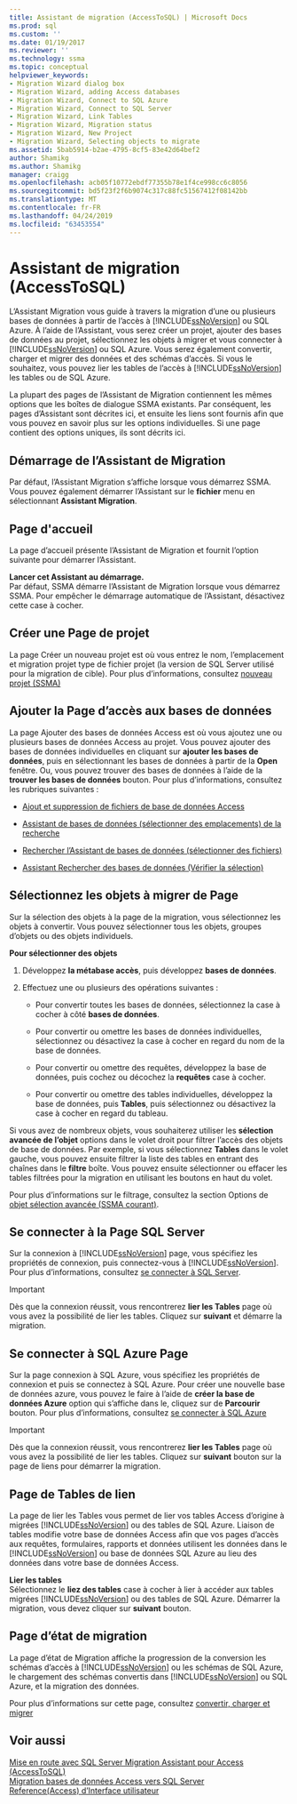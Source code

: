 ```yaml
---
title: Assistant de migration (AccessToSQL) | Microsoft Docs
ms.prod: sql
ms.custom: ''
ms.date: 01/19/2017
ms.reviewer: ''
ms.technology: ssma
ms.topic: conceptual
helpviewer_keywords:
- Migration Wizard dialog box
- Migration Wizard, adding Access databases
- Migration Wizard, Connect to SQL Azure
- Migration Wizard, Connect to SQL Server
- Migration Wizard, Link Tables
- Migration Wizard, Migration status
- Migration Wizard, New Project
- Migration Wizard, Selecting objects to migrate
ms.assetid: 5bab5914-b2ae-4795-8cf5-83e42d64bef2
author: Shamikg
ms.author: Shamikg
manager: craigg
ms.openlocfilehash: acb05f10772ebdf77355b78e1f4ce998cc6c8056
ms.sourcegitcommit: bd5f23f2f6b9074c317c88fc51567412f08142bb
ms.translationtype: MT
ms.contentlocale: fr-FR
ms.lasthandoff: 04/24/2019
ms.locfileid: "63453554"
---
```

# <a name="migration-wizard-accesstosql"></a>Assistant de migration (AccessToSQL)
L’Assistant Migration vous guide à travers la migration d’une ou plusieurs bases de données à partir de l’accès à [!INCLUDE[ssNoVersion](../../includes/ssnoversion-md.md)] ou SQL Azure. À l’aide de l’Assistant, vous serez créer un projet, ajouter des bases de données au projet, sélectionnez les objets à migrer et vous connecter à [!INCLUDE[ssNoVersion](../../includes/ssnoversion-md.md)] ou SQL Azure. Vous serez également convertir, charger et migrer des données et des schémas d’accès. Si vous le souhaitez, vous pouvez lier les tables de l’accès à [!INCLUDE[ssNoVersion](../../includes/ssnoversion-md.md)] les tables ou de SQL Azure.  
  
La plupart des pages de l’Assistant de Migration contiennent les mêmes options que les boîtes de dialogue SSMA existants. Par conséquent, les pages d’Assistant sont décrites ici, et ensuite les liens sont fournis afin que vous pouvez en savoir plus sur les options individuelles. Si une page contient des options uniques, ils sont décrits ici.  
  
## <a name="starting-the-migration-wizard"></a>Démarrage de l’Assistant de Migration  
Par défaut, l’Assistant Migration s’affiche lorsque vous démarrez SSMA. Vous pouvez également démarrer l’Assistant sur le **fichier** menu en sélectionnant **Assistant Migration**.  
  
## <a name="welcome-page"></a>Page d'accueil  
La page d’accueil présente l’Assistant de Migration et fournit l’option suivante pour démarrer l’Assistant.  
  
**Lancer cet Assistant au démarrage.**  
Par défaut, SSMA démarre l’Assistant de Migration lorsque vous démarrez SSMA. Pour empêcher le démarrage automatique de l’Assistant, désactivez cette case à cocher.  
  
## <a name="create-new-project-page"></a>Créer une Page de projet  
La page Créer un nouveau projet est où vous entrez le nom, l’emplacement et migration projet type de fichier projet (la version de SQL Server utilisé pour la migration de cible). Pour plus d’informations, consultez [nouveau projet (SSMA)](https://msdn.microsoft.com/ca294f6d-eeb5-42ca-9306-156281a3f0f3)  
  
## <a name="add-access-databases-page"></a>Ajouter la Page d’accès aux bases de données  
La page Ajouter des bases de données Access est où vous ajoutez une ou plusieurs bases de données Access au projet. Vous pouvez ajouter des bases de données individuelles en cliquant sur **ajouter les bases de données**, puis en sélectionnant les bases de données à partir de la **Open** fenêtre. Ou, vous pouvez trouver des bases de données à l’aide de la **trouver les bases de données** bouton. Pour plus d’informations, consultez les rubriques suivantes :  
  
-   [Ajout et suppression de fichiers de base de données Access](adding-and-removing-access-database-files-accesstosql.md)  
  
-   [Assistant de bases de données (sélectionner des emplacements) de la recherche](https://msdn.microsoft.com/00b2d32a-998b-47a7-b25c-589b5bd6777a)  
  
-   [Rechercher l’Assistant de bases de données (sélectionner des fichiers)](https://msdn.microsoft.com/2f574a34-4bab-40a4-89a8-ad4907ffc3fd)  
  
-   [Assistant Rechercher des bases de données (Vérifier la sélection)](https://msdn.microsoft.com/62e20e03-50cc-4ac8-8072-524d194d2ec3)  
  
## <a name="select-objects-to-migrate-page"></a>Sélectionnez les objets à migrer de Page  
Sur la sélection des objets à la page de la migration, vous sélectionnez les objets à convertir. Vous pouvez sélectionner tous les objets, groupes d’objets ou des objets individuels.  
  
**Pour sélectionner des objets**  
  
1.  Développez **la métabase accès**, puis développez **bases de données**.  
  
2.  Effectuez une ou plusieurs des opérations suivantes :  
  
    -   Pour convertir toutes les bases de données, sélectionnez la case à cocher à côté **bases de données**.  
  
    -   Pour convertir ou omettre les bases de données individuelles, sélectionnez ou désactivez la case à cocher en regard du nom de la base de données.  
  
    -   Pour convertir ou omettre des requêtes, développez la base de données, puis cochez ou décochez la **requêtes** case à cocher.  
  
    -   Pour convertir ou omettre des tables individuelles, développez la base de données, puis **Tables**, puis sélectionnez ou désactivez la case à cocher en regard du tableau.  
  
Si vous avez de nombreux objets, vous souhaiterez utiliser les **sélection avancée de l’objet** options dans le volet droit pour filtrer l’accès des objets de base de données. Par exemple, si vous sélectionnez **Tables** dans le volet gauche, vous pouvez ensuite filtrer la liste des tables en entrant des chaînes dans le **filtre** boîte. Vous pouvez ensuite sélectionner ou effacer les tables filtrées pour la migration en utilisant les boutons en haut du volet.  
  
Pour plus d’informations sur le filtrage, consultez la section Options de [objet sélection avancée (SSMA courant)](https://msdn.microsoft.com/f53b0c79-5473-410a-a0dc-d8f544f7a63c).  
  
## <a name="connect-to-sql-server-page"></a>Se connecter à la Page SQL Server  
Sur la connexion à [!INCLUDE[ssNoVersion](../../includes/ssnoversion-md.md)] page, vous spécifiez les propriétés de connexion, puis connectez-vous à [!INCLUDE[ssNoVersion](../../includes/ssnoversion-md.md)]. Pour plus d’informations, consultez [se connecter à SQL Server](connect-to-sql-server-accesstosql.md).
  
> [!IMPORTANT]  
> Dès que la connexion réussit, vous rencontrerez **lier les Tables** page où vous avez la possibilité de lier les tables. Cliquez sur **suivant** et démarre la migration.  
  
## <a name="connect-to-sql-azure-page"></a>Se connecter à SQL Azure Page  
Sur la page connexion à SQL Azure, vous spécifiez les propriétés de connexion et puis se connectez à SQL Azure. Pour créer une nouvelle base de données azure, vous pouvez le faire à l’aide de **créer la base de données Azure** option qui s’affiche dans le, cliquez sur de **Parcourir** bouton. Pour plus d’informations, consultez [se connecter à SQL Azure](connect-to-azure-sql-db-accesstosql.md)  
  
> [!IMPORTANT]  
> Dès que la connexion réussit, vous rencontrerez **lier les Tables** page où vous avez la possibilité de lier les tables. Cliquez sur **suivant** bouton sur la page de liens pour démarrer la migration.  
  
## <a name="link-tables-page"></a>Page de Tables de lien  
La page de lier les Tables vous permet de lier vos tables Access d’origine à migrées [!INCLUDE[ssNoVersion](../../includes/ssnoversion-md.md)] ou des tables de SQL Azure. Liaison de tables modifie votre base de données Access afin que vos pages d’accès aux requêtes, formulaires, rapports et données utilisent les données dans le [!INCLUDE[ssNoVersion](../../includes/ssnoversion-md.md)] ou base de données SQL Azure au lieu des données dans votre base de données Access.  
  
**Lier les tables**  
Sélectionnez le **liez des tables** case à cocher à lier à accéder aux tables migrées [!INCLUDE[ssNoVersion](../../includes/ssnoversion-md.md)] ou des tables de SQL Azure. Démarrer la migration, vous devez cliquer sur **suivant** bouton.  
  
## <a name="migration-status-page"></a>Page d’état de migration  
La page d’état de Migration affiche la progression de la conversion les schémas d’accès à [!INCLUDE[ssNoVersion](../../includes/ssnoversion-md.md)] ou les schémas de SQL Azure, le chargement des schémas convertis dans [!INCLUDE[ssNoVersion](../../includes/ssnoversion-md.md)] ou SQL Azure, et la migration des données.  
  
Pour plus d’informations sur cette page, consultez [convertir, charger et migrer](https://msdn.microsoft.com/4ec83e96-88a5-4b7b-8d5a-f3429d9a936b)  
  
## <a name="see-also"></a>Voir aussi  
[Mise en route avec SQL Server Migration Assistant pour Access &#40;AccessToSQL&#41;](../../ssma/access/getting-started-with-sql-server-migration-assistant-for-access-accesstosql.md)  
[Migration bases de données Access vers SQL Server](migrating-access-databases-to-sql-server-azure-sql-db-accesstosql.md)  
[Reference(Access) d’Interface utilisateur](https://msdn.microsoft.com/af24c303-4a41-449b-9c86-d6558a97e839)  
  
